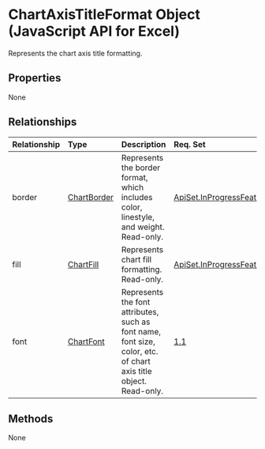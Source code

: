 # ChartAxisTitleFormat Object (JavaScript API for Excel)

Represents the chart axis title formatting.

## Properties

None

## Relationships
| Relationship | Type	|Description| Req. Set|
|:---------------|:--------|:----------|:----|
|border|[ChartBorder](chartborder.md)|Represents the border format, which includes color, linestyle, and weight. Read-only.|[ApiSet.InProgressFeatures.ChartingAPIWave2](../requirement-sets/excel-api-requirement-sets.md)|
|fill|[ChartFill](chartfill.md)|Represents chart fill formatting. Read-only.|[ApiSet.InProgressFeatures.ChartingAPIWave2](../requirement-sets/excel-api-requirement-sets.md)|
|font|[ChartFont](chartfont.md)|Represents the font attributes, such as font name, font size, color, etc. of chart axis title object. Read-only.|[1.1](../requirement-sets/excel-api-requirement-sets.md)|

## Methods
None

